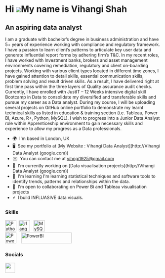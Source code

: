 Hi ![](https://user-images.githubusercontent.com/18350557/176309783-0785949b-9127-417c-8b55-ab5a4333674e.gif)My name is Vihangi Shah
====================================================================================================================================

An aspiring data analyst
------------------------

I am a graduate with bachelor’s degree in business administration and have 5+ years of experience working with compliance and regulatory framework. I have a passion to learn client’s patterns to articulate key user data and generate influential report forms by adhering firm’s T&C. In my recent roles, I have worked with Investment banks, brokers and asset management environments covering remediation, regulatory and client on-boarding projects. Working with various client types located in different time zones, I have gained attention to detail skills, essential communication skills, problem solving and result driven skills. As a result, I have delivered right at first time pass within the three layers of Quality assurance audit checks. Currently, I have enrolled with JustIT – 12 Weeks intensive digital skill Bootcamp in Data to consolidate my diversified and transferable skills and pursue my career as a Data analyst. During my course, I will be uploading several projects on GitHub online portfolio to demonstrate my learnt technical skills as listed in education & training section (i.e. Tableau, Power BI, Azure, R+, Python, MySQL). I wish to progress into a Junior Data Analyst role within Apprenticeship environment to gain necessary skills and experience to allow my progress as a Data professionals.

* 🌍  I'm based in London, UK
* 🖥️  See my portfolio at [My Website : Vihangi Data Analyst](http://Vihangi Data Analyst (google.com))
* ✉️  You can contact me at [vihngi1925@gmail.com](mailto:vihngi1925@gmail.com)
* 🚀  I'm currently working on [Data visualisation projects](http://Vihangi Data Analyst (google.com))
* 🧠  I'm learning I'm learning statistical techniques and software tools to identify trends, patterns and relationships within the data.
* 🤝  I'm open to collaborating on Power Bi and Tableau visualisation projects
* ⚡  I build INFLUASIVE data visuals.

### Skills


<p align="left">
<a href="https://www.python.org/" target="_blank" rel="noreferrer"><img src="https://raw.githubusercontent.com/danielcranney/readme-generator/main/public/icons/skills/python-colored.svg" width="36" height="36" alt="Python" /></a>&nbsp;&nbsp;<a href="https://www.r-project.org/" target="_blank" rel="noreferrer"><img src="https://raw.githubusercontent.com/danielcranney/readme-generator/main/public/icons/skills/rlang-colored.svg" width="36" height="36" alt="rlang" /></a>&nbsp;&nbsp;
  <a href="https://www.mysql.com/" target="_blank" rel="noreferrer"><img src="https://raw.githubusercontent.com/danielcranney/readme-generator/main/public/icons/skills/mysql-colored.svg" width="36" height="36" alt="MySQL" /></a><br>
  <a href="https://app.powerbi.com/" target="_blank" rel="noreferrer"><img src="https://cdn.worldvectorlogo.com/logos/power-bi.svg" width="36" height="36" alt="PowerBI" /></a>&nbsp;&nbsp;&nbsp;
  <a href="https://www.tableau.com/" target="_blank" rel="noreferrer"><img src="https://raw.githubusercontent.com/gilbarbara/logos/main/logos/tableau.svg" width="163" height="35" alt="PowerBI" /></a>

</p>


### Socials

<p align="left"> <a href="https://www.linkedin.com/in/vihangi-shah/" target="_blank" rel="noreferrer"> <picture> <source media="(prefers-color-scheme: dark)" srcset="https://raw.githubusercontent.com/danielcranney/readme-generator/main/public/icons/socials/linkedin-dark.svg" /> <source media="(prefers-color-scheme: light)" srcset="https://raw.githubusercontent.com/danielcranney/readme-generator/main/public/icons/socials/linkedin.svg" /> <img src="https://raw.githubusercontent.com/danielcranney/readme-generator/main/public/icons/socials/linkedin.svg" width="32" height="32" /> </picture> </a></p>
